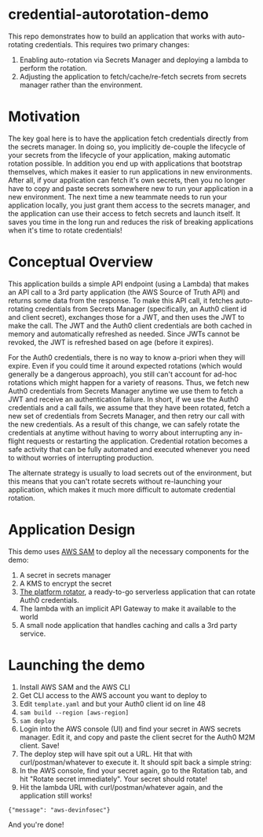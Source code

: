 # credential-autorotation-demo

This repo demonstrates how to build an application that works with auto-rotating credentials.  This requires two primary changes:

 1. Enabling auto-rotation via Secrets Manager and deploying a lambda to perform the rotation.
 2. Adjusting the application to fetch/cache/re-fetch secrets from secrets manager rather than the environment.

# Motivation

The key goal here is to have the application fetch credentials directly from the secrets manager.  In doing so, you implicitly de-couple the lifecycle of your secrets from the lifecycle of your application, making automatic rotation possible.  In addition you end up with applications that bootstrap themselves, which makes it easier to run applications in new environments.  After all, if your application can fetch it's own secrets, then you no longer have to copy and paste secrets somewhere new to run your application in a new environment.  The next time a new teammate needs to run your application locally, you just grant them access to the secrets manager, and the application can use their access to fetch secrets and launch itself.  It saves you time in the long run and reduces the risk of breaking applications when it's time to rotate credentials!

# Conceptual Overview

This application builds a simple API endpoint (using a Lambda) that makes an API call to a 3rd party application (the AWS Source of Truth API) and returns some data from the response.  To make this API call, it fetches auto-rotating credentials from Secrets Manager (specifically, an Auth0 client id and client secret), exchanges those for a JWT, and then uses the JWT to make the call.  The JWT and the Auth0 client credentials are both cached in memory and automatically refreshed as needed.  Since JWTs cannot be revoked, the JWT is refreshed based on age (before it expires).

For the Auth0 credentials, there is no way to know a-priori when they will expire.  Even if you could time it around expected rotations (which would generally be a dangerous approach), you still can't account for ad-hoc rotations which might happen for a variety of reasons.  Thus, we fetch new Auth0 credentials from Secrets Manager anytime we use them to fetch a JWT and receive an authentication failure.  In short, if we use the Auth0 credentials and a call fails, we assume that they have been rotated, fetch a new set of credentials from Secrets Manager, and then retry our call with the new credentials.  As a result of this change, we can safely rotate the credentials at anytime without having to worry about interrupting any in-flight requests or restarting the application.  Credential rotation becomes a safe activity that can be fully automated and executed whenever you need to without worries of interrupting production.

The alternate strategy is usually to load secrets out of the environment, but this means that you can't rotate secrets without re-launching your application, which makes it much more difficult to automate credential rotation.

# Application Design

This demo uses [AWS SAM](https://aws.amazon.com/serverless/sam/) to deploy all the necessary components for the demo:

 1. A secret in secrets manager
 2. A KMS to encrypt the secret
 3. [The platform rotator](https://github.com/Cimpress-MCP/Platform-Client-Secret-Rotator), a ready-to-go serverless application that can rotate Auth0 credentials.
 4. The lambda with an implicit API Gateway to make it available to the world
 5. A small node application that handles caching and calls a 3rd party service.

# Launching the demo

 1. Install AWS SAM and the AWS CLI
 2. Get CLI access to the AWS account you want to deploy to
 3. Edit `template.yaml` and but your Auth0 client id on line 48
 4. `sam build --region [aws-region]`
 5. `sam deploy`
 6. Login into the AWS console (UI) and find your secret in AWS secrets manager. Edit it, and copy and paste the client secret for the Auth0 M2M client.  Save!
 7. The deploy step will have spit out a URL.  Hit that with curl/postman/whatever to execute it.  It should spit back a simple string:
 8. In the AWS console, find your secret again, go to the Rotation tab, and hit "Rotate secret immediately".  Your secret should rotate!
 9. Hit the lambda URL with curl/postman/whatever again, and the application still works!

```
{"message": "aws-devinfosec"}
```

And you're done!
